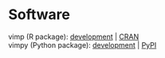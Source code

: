 # Software

vimp (R package): [development](https://github.com/bdwilliamson/vimp) | [CRAN](https://CRAN.R-project.org/package=vimp)  
vimpy (Python package): [development](https://github.com/bdwilliamson/vimpy) | [PyPI](https://pypi.org/project/vimpy/)